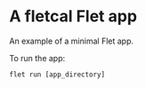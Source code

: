 # A fletcal Flet app

An example of a minimal Flet app.

To run the app:

```
flet run [app_directory]
```